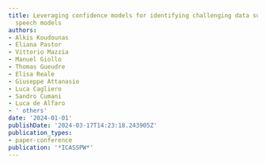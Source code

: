 ```yaml
---
title: Leveraging confidence models for identifying challenging data subgroups in
  speech models
authors:
- Alkis Koudounas
- Eliana Pastor
- Vittorio Mazzia
- Manuel Giollo
- Thomas Gueudre
- Elisa Reale
- Giuseppe Attanasio
- Luca Cagliero
- Sandro Cumani
- Luca de Alfaro
- ' others'
date: '2024-01-01'
publishDate: '2024-03-17T14:23:18.243905Z'
publication_types:
- paper-conference
publication: '*ICASSPW*'
---
```

